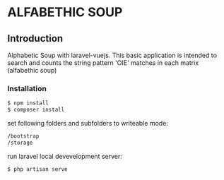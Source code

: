 # ALFABETHIC SOUP

## Introduction
Alphabetic Soup with laravel-vuejs.
This basic application is intended to search and counts the string pattern 'OIE' matches in each matrix (alfabethic soup)

### Installation

```sh
$ npm install
$ composer install
```
set following folders and subfolders to writeable mode:
```sh
/bootstrap
/storage
```
run laravel local devevelopment server:
```sh
$ php artisan serve
```


